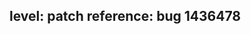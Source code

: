 level: patch
reference: bug 1436478
---
<!-- replace this text with your changelog entry.  See dev-docs/best-practices/changelog.md for help writing changelog entries. -->